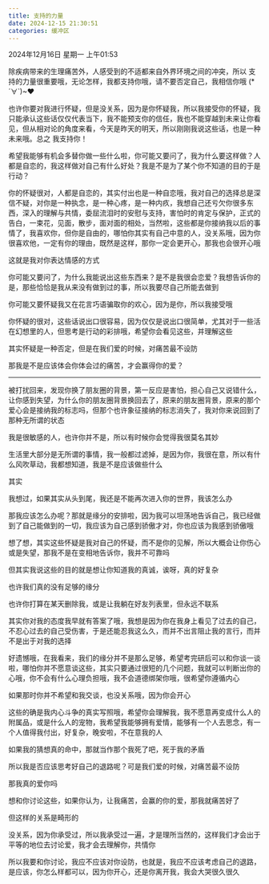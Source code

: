 ```yaml
---
title: 支持的力量
date: 2024-12-15 21:30:51
categories: 缓冲区
---
```


2024年12月16日 星期一 上午01:53

除疾病带来的生理痛苦外，人感受到的不适都来自外界环境之间的冲突，所以 支持的力量很重要哦，无论怎样，我都支持你哦，请不要否定自己，我相信你哦 (*´∀`)~♥

也许你要对我进行怀疑，但是没关系，因为是你怀疑我，所以我接受你的怀疑，我只能承认这些话仅仅代表当下，我不能预支你的信任，我也不能穿越到未来让你看见，但从相对论的角度来看，今天是昨天的明天，所以刚刚我说这些话，也是一种未来哦。总之 我支持你！

希望我能够有机会多替你做一些什么啦，你可能又要问了，我为什么要这样做？人都是自恋的，我这样做对自己有什么好处？我是不是为了某个你不知道的目的于是行动？

你的怀疑很对，人都是自恋的，其实付出也是一种自恋哦，我对自己的选择总是深信不疑，对你是一种执念，是一种心疼，是一种内疚，我想自己还亏欠你很多东西，深入的理解与共情，委屈流泪时的安慰与支持，害怕时的肯定与保护，正式的告白，一束花，见面，散步，面对面的相处，当然啦，这些都是你接纳我以后的事情了，我喜欢你，但你是自由的，哪怕你其实有自己中意的人，没关系哦，因为你很喜欢他，一定有你的理由，既然是这样，那你一定会更开心，那我也会很开心哦

这就是我对你表达情感的方式

你可能又要问了，为什么我能说出这些东西来？是不是我很会恋爱？我想告诉你的是，那些恰恰是我从来没有做到过的事，所以我要尽自己所能去做到

你可能又要怀疑我又在花言巧语骗取你的欢心，因为是你，所以我接受哦

你怀疑的很对，这些话说出口很容易，因为仅仅是说出口很简单，尤其对于一些活在幻想里的人，但思考是行动的彩排哦，希望你会看见这些，并理解这些

其实怀疑是一种否定，但是在我们爱的时候，对痛苦最不设防

那我是不是应该体会你体会过的痛苦，才会赢得你的爱？

---

被打扰回来，发现你换了朋友圈的背景，第一反应是害怕，担心自己又说错什么，让你感到失望，为什么你的朋友圈背景换回去了，原来的朋友圈背景，原来的那个爱心会是接纳我的标志吗，但那个也许象征接纳的标志消失了，我对你来说回到了那种无所谓的状态

我是很敏感的人，也许你并不是，所以有时候你会觉得我很莫名其妙

生活里大部分是无所谓的事情，我一般都过滤掉，是因为你，我很在意，所以有什么风吹草动，我都想知道，我是不是应该做些什么

其实

我想过，如果其实从头到尾，我还是不能再次进入你的世界，我该怎么办

那我应该怎么办呢？那就是缘分的安排啦，因为我可以坦荡地告诉自己，我已经做到了自己能做到的一切，我应该为自己感到骄傲才对，你也应该为我感到骄傲哦

想了想，其实这些怀疑是我对自己的怀疑，而不是你的见解，所以大概会让你伤心或是失望，那我不是在变相地告诉你，我并不可靠吗

但其实我说这些的目的就是想让你知道我的真诚，诶呀，真的好复杂

也许我们真的没有足够的缘分

也许你打算在某天删除我，或是让我躺在好友列表里，但永远不联系

其实你对我的态度我早就有答案了哦，我想是因为你在我身上看见了过去的自己，不忍心过去的自己受伤害，于是还能忍我这么久，而并不出言阻止我的言行，而并不是出于对我的选择

好遗憾哦，在我看来，我们的缘分并不是那么足够，希望考完研后可以和你谈一谈啦，哪怕你并不愿意谈这些，其实只要通过很短的几个问题，我就可以判断出你的心哦，你不会有什么心理负担哦，我不会道德绑架你哦，很希望你遵循内心

如果那时你并不希望和我交谈，也没关系哦，因为你会开心

这些的确是我内心斗争的真实写照哦，希望你会理解我，我不愿意再变成什么人的附属品，或是什么人的宠物，我希望我能够拥有爱情，能够有一个人去思念，有一个人值得我付出，好复杂，晚安啦，不在意我的人

如果我的猜想真的命中，那就当作那个我死了吧，死于我的矛盾

所以我是否应该思考好自己的退路呢？可是我们爱的时候，对痛苦最不设防

那我真的爱你吗

想和你讨论这些，如果你认为，让我痛苦，会赢的你的爱，那我就痛苦好了

但这样的关系是畸形的

没关系，因为你承受过，所以我承受过一遍，才是理所当然的，这样我们才会出于平等的地位去讨论爱，我才会去理解你，共情你

所以我要和你讨论，我应不应该对你设防，也就是，我应不应该考虑自己的退路，是应该，你怎么样都可以，因为你开心，还是你离开我，我会大哭很久很久

